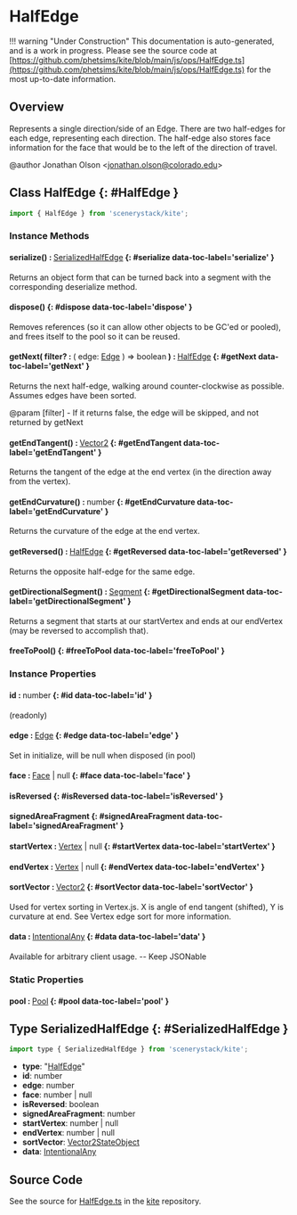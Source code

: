 # HalfEdge

!!! warning "Under Construction"
    This documentation is auto-generated, and is a work in progress. Please see the source code at
    [https://github.com/phetsims/kite/blob/main/js/ops/HalfEdge.ts](https://github.com/phetsims/kite/blob/main/js/ops/HalfEdge.ts) for the most up-to-date information.

## Overview

Represents a single direction/side of an Edge. There are two half-edges for each edge, representing each direction.
The half-edge also stores face information for the face that would be to the left of the direction of travel.

@author Jonathan Olson &lt;jonathan.olson@colorado.edu&gt;

## Class HalfEdge {: #HalfEdge }


```js
import { HalfEdge } from 'scenerystack/kite';
```
### Instance Methods

#### serialize() : <span style="font-weight: 400;">[SerializedHalfEdge](../kite/HalfEdge.md#SerializedHalfEdge)</span> {: #serialize data-toc-label='serialize' }

Returns an object form that can be turned back into a segment with the corresponding deserialize method.

#### dispose() {: #dispose data-toc-label='dispose' }

Removes references (so it can allow other objects to be GC'ed or pooled), and frees itself to the pool so it
can be reused.

#### getNext( filter? : <span style="font-weight: 400;">( edge: [Edge](../kite/Edge.md) ) =&gt; <span style="color: hsla(calc(var(--md-hue) + 180deg),80%,40%,1);">boolean</span></span> ) : <span style="font-weight: 400;">[HalfEdge](../kite/HalfEdge.md)</span> {: #getNext data-toc-label='getNext' }

Returns the next half-edge, walking around counter-clockwise as possible. Assumes edges have been sorted.

@param [filter] - If it returns false, the edge will be skipped, and not returned by getNext

#### getEndTangent() : <span style="font-weight: 400;">[Vector2](../dot/Vector2.md)</span> {: #getEndTangent data-toc-label='getEndTangent' }

Returns the tangent of the edge at the end vertex (in the direction away from the vertex).

#### getEndCurvature() : <span style="font-weight: 400;"><span style="color: hsla(calc(var(--md-hue) + 180deg),80%,40%,1);">number</span></span> {: #getEndCurvature data-toc-label='getEndCurvature' }

Returns the curvature of the edge at the end vertex.

#### getReversed() : <span style="font-weight: 400;">[HalfEdge](../kite/HalfEdge.md)</span> {: #getReversed data-toc-label='getReversed' }

Returns the opposite half-edge for the same edge.

#### getDirectionalSegment() : <span style="font-weight: 400;">[Segment](../kite/Segment.md)</span> {: #getDirectionalSegment data-toc-label='getDirectionalSegment' }

Returns a segment that starts at our startVertex and ends at our endVertex (may be reversed to accomplish that).

#### freeToPool() {: #freeToPool data-toc-label='freeToPool' }

### Instance Properties

#### id : <span style="font-weight: 400;"><span style="color: hsla(calc(var(--md-hue) + 180deg),80%,40%,1);">number</span></span> {: #id data-toc-label='id' }

(readonly)

#### edge : <span style="font-weight: 400;">[Edge](../kite/Edge.md)</span> {: #edge data-toc-label='edge' }

Set in initialize, will be null when disposed (in pool)

#### face : <span style="font-weight: 400;">[Face](../kite/Face.md) | <span style="color: hsla(calc(var(--md-hue) + 180deg),80%,40%,1);">null</span></span> {: #face data-toc-label='face' }

#### isReversed {: #isReversed data-toc-label='isReversed' }

#### signedAreaFragment {: #signedAreaFragment data-toc-label='signedAreaFragment' }

#### startVertex : <span style="font-weight: 400;">[Vertex](../kite/Vertex.md) | <span style="color: hsla(calc(var(--md-hue) + 180deg),80%,40%,1);">null</span></span> {: #startVertex data-toc-label='startVertex' }

#### endVertex : <span style="font-weight: 400;">[Vertex](../kite/Vertex.md) | <span style="color: hsla(calc(var(--md-hue) + 180deg),80%,40%,1);">null</span></span> {: #endVertex data-toc-label='endVertex' }

#### sortVector : <span style="font-weight: 400;">[Vector2](../dot/Vector2.md)</span> {: #sortVector data-toc-label='sortVector' }

Used for vertex sorting in Vertex.js. X is angle of end tangent (shifted),
Y is curvature at end. See Vertex edge sort for more information.

#### data : <span style="font-weight: 400;">[IntentionalAny](../phet-core/IntentionalAny.md)</span> {: #data data-toc-label='data' }

Available for arbitrary client usage. -- Keep JSONable

### Static Properties

#### pool : <span style="font-weight: 400;">[Pool](../phet-core/Pool.md)</span> {: #pool data-toc-label='pool' }



## Type SerializedHalfEdge {: #SerializedHalfEdge }


```js
import type { SerializedHalfEdge } from 'scenerystack/kite';
```


- **type**: "[HalfEdge](../kite/HalfEdge.md)"
- **id**: <span style="color: hsla(calc(var(--md-hue) + 180deg),80%,40%,1);">number</span>
- **edge**: <span style="color: hsla(calc(var(--md-hue) + 180deg),80%,40%,1);">number</span>
- **face**: <span style="color: hsla(calc(var(--md-hue) + 180deg),80%,40%,1);">number</span> | <span style="color: hsla(calc(var(--md-hue) + 180deg),80%,40%,1);">null</span>
- **isReversed**: <span style="color: hsla(calc(var(--md-hue) + 180deg),80%,40%,1);">boolean</span>
- **signedAreaFragment**: <span style="color: hsla(calc(var(--md-hue) + 180deg),80%,40%,1);">number</span>
- **startVertex**: <span style="color: hsla(calc(var(--md-hue) + 180deg),80%,40%,1);">number</span> | <span style="color: hsla(calc(var(--md-hue) + 180deg),80%,40%,1);">null</span>
- **endVertex**: <span style="color: hsla(calc(var(--md-hue) + 180deg),80%,40%,1);">number</span> | <span style="color: hsla(calc(var(--md-hue) + 180deg),80%,40%,1);">null</span>
- **sortVector**: [Vector2StateObject](../dot/Vector2.md#Vector2StateObject)
- **data**: [IntentionalAny](../phet-core/IntentionalAny.md)




## Source Code

See the source for [HalfEdge.ts](https://github.com/phetsims/kite/blob/main/js/ops/HalfEdge.ts) in the [kite](https://github.com/phetsims/kite) repository.
